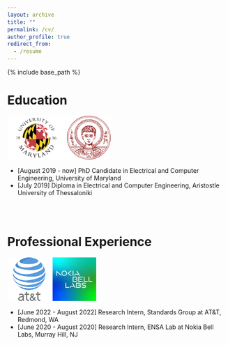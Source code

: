 ```yaml
---
layout: archive
title: ""
permalink: /cv/
author_profile: true
redirect_from:
  - /resume
---
```


{% include base_path %}

Education
======
![alt text](/images/umd-logo.png) ![alt text](/images/auth-logo.png)
* [August 2019 - now] PhD Candidate in Electrical and Computer Engineering, University of Maryland 
* [July 2019] Diploma in Electrical and Computer Engineering, Aristostle University of Thessaloniki 
<br/>
<br/>
  
Professional Experience
======
 ![alt text](/images/at&t.png) ![alt text](/images/nokia-logo.jpg)
* [June 2022 - August 2022] Research Intern, Standards Group at AT&T, Redmond, WA 
* [June 2020 - August 2020] Research Intern, ENSA Lab at Nokia Bell Labs, Murray Hill, NJ 
